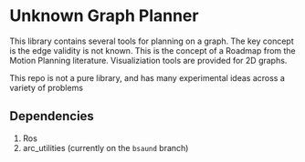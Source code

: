 # Unknown Graph Planner

This library contains several tools for planning on a graph. The key concept is the edge validity is not known. This is the concept of a Roadmap from the Motion Planning literature.
Visualiziation tools are provided for 2D graphs.

This repo is not a pure library, and has many experimental ideas across a variety of problems


## Dependencies
1. Ros
2. arc_utilities (currently on the `bsaund` branch)
